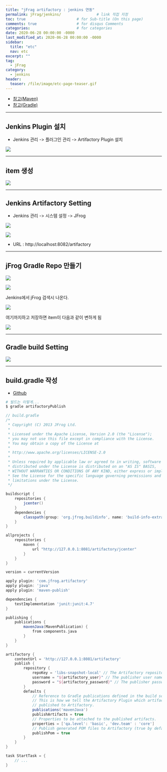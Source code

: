 ```yaml
---
title: "jFrag artifactory : jenkins 연동"
permalink: jFrag/jenkins/                # link 직접 지정
toc: true                       # for Sub-title (On this page)
comments: true                  # for disqus Comments
categories:                     # for categories
date: 2020-06-28 00:00:00 -0000
last_modified_at: 2020-06-28 00:00:00 -0000
sidebar:
  title: "etc"
  nav: etc
excerpt: ""
tag:
  - jFrag
category:
  - jenkins
header:
  teaser: /file/image/etc-page-teaser.gif
---
```


* [참고(Maven)](https://www.youtube.com/watch?v=AlaRlwCekY0)
* [참고(Gradle)]()

---

## Jenkins Plugin 설치

* Jenkins 관리 -> 플러그인 관리 -> Artifactory Plugin 설치

![](/file/image/jFrag-jenkins-01.png)

---

## item 생성

![](/file/image/jFrag-jenkins-02.png)

---

## Jenkins Artifactory Setting

* Jenkins 관리 -> 시스템 설정 -> JFrog 

![](/file/image/jFrag-jenkins-03.png)

![](/file/image/jFrag-jenkins-04.png)

* URL : http://localhost:8082/artifactory

---

## jFrog Gradle Repo 만들기

![](/file/image/jFrag-jenkins-05.png)

![](/file/image/jFrag-jenkins-06.png)

Jenkins에서 jFrog 검색시 나온다.

![](/file/image/jFrag-jenkins-07.png)

여기까지하고 저장하면 item이 다음과 같이 변하게 됨

![](/file/image/jFrag-jenkins-08.png)

---

## Gradle build Setting

![](/file/image/jFrag-jenkins-09.png)

---

## build.gradle 작성

* [Github](https://github.com/jfrog/project-examples/tree/master/gradle-examples)

```s
# 빌드는 이렇게...
$ gradle artifactoryPublish
```

```groovy
// build.gradle
/*
 * Copyright (C) 2013 JFrog Ltd.
 *
 * Licensed under the Apache License, Version 2.0 (the "License");
 * you may not use this file except in compliance with the License.
 * You may obtain a copy of the License at
 *
 * http://www.apache.org/licenses/LICENSE-2.0
 *
 * Unless required by applicable law or agreed to in writing, software
 * distributed under the License is distributed on an "AS IS" BASIS,
 * WITHOUT WARRANTIES OR CONDITIONS OF ANY KIND, either express or implied.
 * See the License for the specific language governing permissions and
 * limitations under the License.
 */

buildscript {
    repositories {
        jcenter()
    }
    dependencies {
        classpath(group: 'org.jfrog.buildinfo', name: 'build-info-extractor-gradle', version: '4.+')
    }
}

allprojects {
    repositories {
        maven {
            url "http://127.0.0.1:8081/artifactory/jcenter"
        }
    }
}

version = currentVersion

apply plugin: 'com.jfrog.artifactory'
apply plugin: 'java'
apply plugin: 'maven-publish'

dependencies {
    testImplementation 'junit:junit:4.7'
}

publishing {
    publications {
        mavenJava(MavenPublication) {
            from components.java
        }
    }
}

artifactory {
    contextUrl = 'http://127.0.0.1:8081/artifactory'
    publish {
        repository {
            repoKey = 'libs-snapshot-local' // The Artifactory repository key to publish to
            username = "${artifactory_user}" // The publisher user name
            password = "${artifactory_password}" // The publisher password
        }
        defaults {
            // Reference to Gradle publications defined in the build script.
            // This is how we tell the Artifactory Plugin which artifacts should be
            // published to Artifactory.
            publications('mavenJava')
            publishArtifacts = true
            // Properties to be attached to the published artifacts.
            properties = ['qa.level': 'basic', 'dev.team' : 'core']
            // Publish generated POM files to Artifactory (true by default)
            publishPom = true
        }
    }
}

task StartTask = {
    // ...
}
```